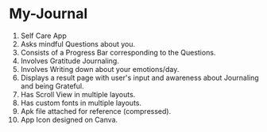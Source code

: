 # My-Journal
1. Self Care App
2. Asks mindful Questions about you.
3. Consists of a Progress Bar corresponding to the Questions.
4. Involves Gratitude Journaling.
5. Involves Writing down about your emotions/day. 
6. Displays a result page with user's input and awareness about Journaling and being Grateful.
7. Has Scroll View in multiple layouts.
8. Has custom fonts in multiple layouts.
9. Apk file attached for reference (compressed).
10. App Icon designed on Canva.
